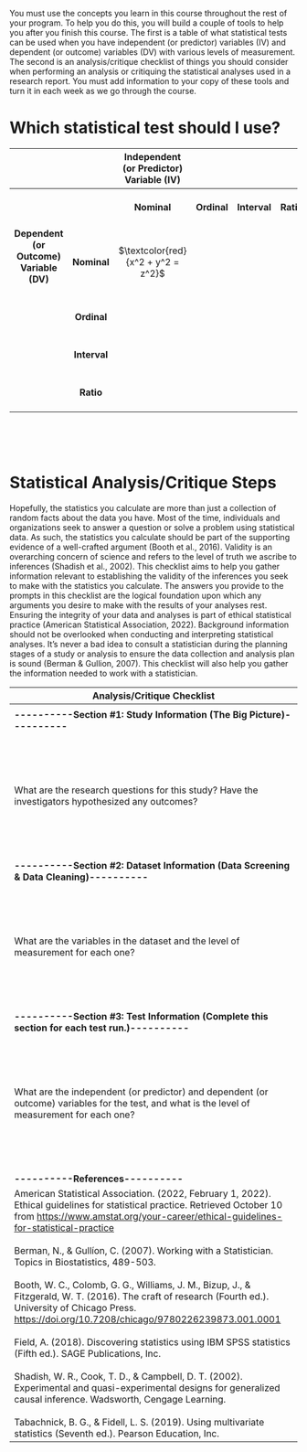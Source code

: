 You must use the concepts you learn in this course throughout the rest of your program. To help you do this, you will build a couple of tools to help you after you finish this course. The first is a table of what statistical tests can be used when you have independent (or predictor) variables (IV) and dependent (or outcome) variables (DV) with various levels of measurement. The second is an analysis/critique checklist of things you should consider when performing an analysis or critiquing the statistical analyses used in a research report. You must add information to your copy of these tools and turn it in each week as we go through the course.

# Which statistical test should I use?

| <img width="550" height="1"> |  <img width="550" height="1"> | Independent<br>(or Predictor)<br>Variable (IV)<br><img width="550" height="1"> | <img width="550" height="1"> | <img width="550" height="1"> | <img width="550" height="1"> |
| :---: | :---: | :---: | :---: | :---: | :---: |
| <br><br><br> |  | **Nominal**  | **Ordinal** | **Interval** | **Ratio** |
| **Dependent<br>(or Outcome)<br>Variable (DV)**<br><br> | **Nominal** | $\textcolor{red}{x^2 + y^2 = z^2}$ |  |  |  |
| <br><br><br> | **Ordinal** |  |  |  |  |
| <br><br><br> | **Interval** |  |  |  |  |
| <br><br><br> | **Ratio** |  |  |  |  |

<br><br><br>
# Statistical Analysis/Critique Steps

Hopefully, the statistics you calculate are more than just a collection of random facts about the data you have. Most of the time, individuals and organizations seek to answer a question or solve a problem using statistical data. As such, the statistics you calculate should be part of the supporting evidence of a well-crafted argument (Booth et al., 2016). Validity is an overarching concern of science and refers to the level of truth we ascribe to inferences (Shadish et al., 2002). This checklist aims to help you gather information relevant to establishing the validity of the inferences you seek to make with the statistics you calculate. The answers you provide to the prompts in this checklist are the logical foundation upon which any arguments you desire to make with the results of your analyses rest. Ensuring the integrity of your data and analyses is part of ethical statistical practice (American Statistical Association, 2022). Background information should not be overlooked when conducting and interpreting statistical analyses. It’s never a bad idea to consult a statistician during the planning stages of a study or analysis to ensure the data collection and analysis plan is sound (Berman & Gullion, 2007). This checklist will also help you gather the information needed to work with a statistician.

| Analysis/Critique Checklist | 
| --- | 
|  |
| **----------Section #1: Study Information (The Big Picture)----------** |
| <br><br><br><br> |
| What are the research questions for this study? Have the investigators hypothesized any outcomes? |
| <br><br><br><br> |
| **----------Section #2: Dataset Information (Data Screening & Data Cleaning)----------** |
| <br><br><br><br> |
| What are the variables in the dataset and the level of measurement for each one? |
| <br><br><br><br> |
| **----------Section #3: Test Information (Complete this section for each test run.)----------** |
| <br><br><br><br> |
| What are the independent (or predictor) and dependent (or outcome) variables for the test, and what is the level of measurement for each one? |
| <br><br><br><br> |
| **----------References----------** |
| American Statistical Association. (2022, February 1, 2022). Ethical guidelines for statistical practice. Retrieved October 10 from https://www.amstat.org/your-career/ethical-guidelines-for-statistical-practice <br><br> Berman, N., & Gullíon, C. (2007). Working with a Statistician. Topics in Biostatistics, 489-503. <br><br> Booth, W. C., Colomb, G. G., Williams, J. M., Bizup, J., & Fitzgerald, W. T. (2016). The craft of research (Fourth ed.). University of Chicago Press. https://doi.org/10.7208/chicago/9780226239873.001.0001 <br><br> Field, A. (2018). Discovering statistics using IBM SPSS statistics (Fifth ed.). SAGE Publications, Inc. <br><br> Shadish, W. R., Cook, T. D., & Campbell, D. T. (2002). Experimental and quasi-experimental designs for generalized causal inference. Wadsworth, Cengage Learning. <br><br> Tabachnick, B. G., & Fidell, L. S. (2019). Using multivariate statistics (Seventh ed.). Pearson Education, Inc. |
